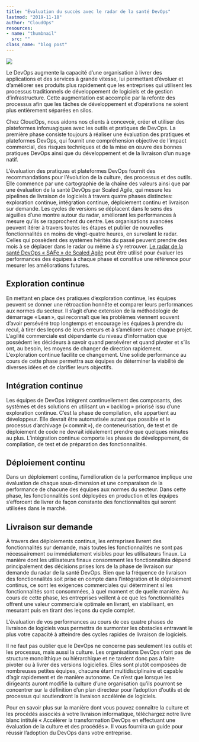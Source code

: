 ```yaml
---
title: "Évaluation du succès avec le radar de la santé DevOps"
lastmod: "2019-11-18"
author: "CloudOps"
resources:
- name: "thumbnail"
  src: ""
class_name: "blog post"
---
```


<img src="/images/blog/post/Radar-de-la-sante-DevOps.png" class="main-blog-image">

<p>Le DevOps augmente la capacité d’une organisation à livrer des applications et des services à grande vitesse, lui permettant d’évoluer et d’améliorer ses produits plus rapidement que les entreprises qui utilisent les processus traditionnels de développement de logiciels et de gestion d’infrastructure. Cette augmentation est accomplie par la refonte des processus afin que les tâches de développement et d’opérations ne soient plus entièrement séparées en silos.</p><p>Chez CloudOps, nous aidons nos clients à concevoir, créer et utiliser des plateformes infonuagiques avec les outils et pratiques de DevOps. La première phase consiste toujours à réaliser une évaluation des pratiques et plateformes DevOps, qui fournit une compréhension objective de l’impact commercial, des risques techniques et de la mise en œuvre des bonnes pratiques DevOps ainsi que du développement et de la livraison d’un nuage natif.&nbsp;</p><p>L’évaluation des pratiques et plateformes DevOps fournit des recommandations pour l’évolution de la culture, des processus et des outils. Elle commence par une cartographie de la chaîne des valeurs ainsi que par une évaluation de la santé DevOps par Scaled Agile, qui mesure les pipelines de livraison de logiciels à travers quatre phases distinctes: exploration continue, intégration continue, déploiement continu et livraison sur demande. Les cycles de versions se déplacent dans le sens des aiguilles d’une montre autour du radar, améliorant les performances à mesure qu’ils se rapprochent du centre. Les organisations avancées peuvent itérer à travers toutes les étapes et publier de nouvelles fonctionnalités en moins de vingt-quatre heures, en survolant le radar. Celles qui possèdent des systèmes hérités du passé peuvent prendre des mois à se déplacer dans le radar ou même à s’y retrouver. <a href="https://www.scaledagileframework.com/blog/assess-your-devops-health-with-the-safe-devops-radar/">Le radar de la santé DevOps « SAFe » de Scaled Agile</a> peut être utilisé pour évaluer les performances des équipes à chaque phase et constitue une référence pour mesurer les améliorations futures.&nbsp;</p><h2><strong>Exploration continue</strong></h2><p>En mettant en place des pratiques d’exploration continue, les équipes peuvent se donner une rétroaction honnête et comparer leurs performances aux normes du secteur. Il s’agit d’une extension de la méthodologie de démarrage « Lean », qui reconnaît que les problèmes viennent souvent d’avoir persévéré trop longtemps et encourage les équipes à prendre du recul, à tirer des leçons de leurs erreurs et à s’améliorer avec chaque projet. L’agilité commerciale est dépendante du niveau d’information que possèdent les décideurs à savoir quand persévérer et quand pivoter et s’ils ont, au besoin, les moyens de changer de direction rapidement. L’exploration continue facilite ce changement. Une solide performance au cours de cette phase permettra aux équipes de déterminer la viabilité de diverses idées et de clarifier leurs objectifs.</p><h2><strong>Intégration continue</strong></h2><p>Les équipes de DevOps intègrent continuellement des composants, des systèmes et des solutions en utilisant un « backlog » priorisé issu d’une exploration continue. C’est la phase de compilation, elle appartient au développeur. Elle devrait être automatisée autant que possible et le processus d’archivage (« commit »), de conteneurisation, de test et de déploiement de code ne devrait idéalement prendre que quelques minutes au plus. L’intégration continue comporte les phases de développement, de compilation, de test et de préparation des fonctionnalités.&nbsp;</p><h2><strong>Déploiement continu&nbsp;</strong></h2><p>Dans un déploiement continu, l’amélioration de la performance implique une évaluation de chaque sous-dimension et une comparaison de la performance de chacune des équipes aux normes du secteur. Dans cette phase, les fonctionnalités sont déployées en production et les équipes s’efforcent de livrer de façon constante des fonctionnalités qui seront utilisées dans le marché.</p><h2><strong>Livraison sur demande</strong></h2><p>À travers des déploiements continus, les entreprises livrent des fonctionnalités sur demande, mais toutes les fonctionnalités ne sont pas nécessairement ou immédiatement visibles pour les utilisateurs finaux. La manière dont les utilisateurs finaux consomment les fonctionnalités dépend principalement des décisions prises lors de la phase de livraison sur demande du radar de la santé DevOps. Bien que la fréquence de livraison des fonctionnalités soit prise en compte dans l’intégration et le déploiement continus, ce sont les exigences commerciales qui déterminent si les fonctionnalités sont consommées, à quel moment et de quelle manière. Au cours de cette phase, les entreprises veillent à ce que les fonctionnalités offrent une valeur commerciale optimale en livrant, en stabilisant, en mesurant puis en tirant des leçons du cycle complet.&nbsp;</p><p>L’évaluation de vos performances au cours de ces quatre phases de livraison de logiciels vous permettra de surmonter les obstacles entravant le plus votre capacité à atteindre des cycles rapides de livraison de logiciels.&nbsp;</p><p>Il ne faut pas oublier que le DevOps ne concerne pas seulement les outils et les processus, mais aussi la culture. Les organisations DevOps n’ont pas de structure monolithique ou hiérarchique et ne tardent donc pas à faire pivoter ou à livrer des versions logicielles. Elles sont plutôt composées de nombreuses petites équipes, chacune étant multidisciplinaire et capable d’agir rapidement et de manière autonome. Ce n’est que lorsque les dirigeants auront modifié la culture d’une organisation qu’ils pourront se concentrer sur la définition d’un plan directeur pour l’adoption d’outils et de processus qui soutiendront la livraison accélérée de logiciels.&nbsp;</p><p>Pour en savoir plus sur la manière dont vous pouvez connaître la culture et les procédés associés à votre livraison informatique, téléchargez notre livre blanc intitulé « Accélérer la transformation DevOps en effectuant une évaluation de la culture et des procédés ». Il vous fournira un guide pour réussir l’adoption du DevOps dans votre entreprise.</p>